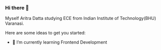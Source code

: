### Hi there 👋

Myself Aritra Datta studying ECE from Indian Institute of Technology(BHU) Varanasi.

Here are some ideas to get you started:


- 🌱 I’m currently learning Frontend Development


